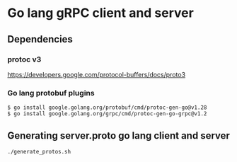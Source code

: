 # Go lang gRPC client and server

## Dependencies

### protoc v3
https://developers.google.com/protocol-buffers/docs/proto3

### Go lang protobuf plugins
```shell
$ go install google.golang.org/protobuf/cmd/protoc-gen-go@v1.28
$ go install google.golang.org/grpc/cmd/protoc-gen-go-grpc@v1.2
```

## Generating server.proto go lang client and server

```shell
./generate_protos.sh
```
